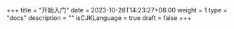+++
title = "开始入门"
date = 2023-10-28T14:23:27+08:00
weight = 1
type = "docs"
description = ""
isCJKLanguage = true
draft = false
+++